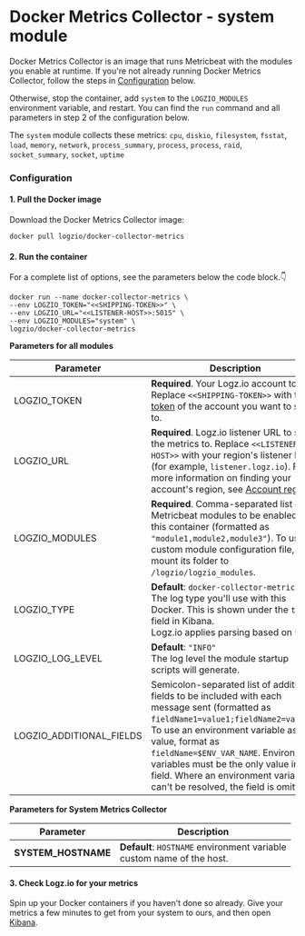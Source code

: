 # Docker Metrics Collector - system module

Docker Metrics Collector is an image that runs Metricbeat with the modules you enable at runtime.
If you're not already running Docker Metrics Collector, follow the steps in [Configuration](#configuration) below.

Otherwise, stop the container, add `system` to the `LOGZIO_MODULES` environment variable, and restart.
You can find the `run` command and all parameters in step 2 of the configuration below.

The `system` module collects these metrics:
`cpu`, `diskio`, `filesystem`, `fsstat`, `load`, `memory`, `network`, `process_summary`, 
`process`, `process`, `raid`, `socket_summary`, `socket`, `uptime`
### Configuration

#### 1.  Pull the Docker image

Download the Docker Metrics Collector image:

```shell
docker pull logzio/docker-collector-metrics
```

#### 2.  Run the container

For a complete list of options, see the parameters below the code block.👇

```shell
docker run --name docker-collector-metrics \
--env LOGZIO_TOKEN="<<SHIPPING-TOKEN>>" \
--env LOGZIO_URL="<<LISTENER-HOST>>:5015" \
--env LOGZIO_MODULES="system" \
logzio/docker-collector-metrics
```

**Parameters for all modules**

| Parameter | Description |
|---|---|
| LOGZIO_TOKEN | **Required**. Your Logz.io account token. Replace `<<SHIPPING-TOKEN>>` with the [token](https://app.logz.io/#/dashboard/settings/general) of the account you want to ship to. |
| LOGZIO_URL | **Required**. Logz.io listener URL to ship the metrics to. Replace `<<LISTENER-HOST>>` with your region's listener host (for example, `listener.logz.io`). For more information on finding your account's region, see [Account region](https://docs.logz.io/user-guide/accounts/account-region.html). |
| LOGZIO_MODULES | **Required**. Comma-separated list of Metricbeat modules to be enabled on this container (formatted as `"module1,module2,module3"`). To use a custom module configuration file, mount its folder to `/logzio/logzio_modules`. |
| LOGZIO_TYPE | **Default**: `docker-collector-metrics` <br> The log type you'll use with this Docker. This is shown under the `type` field in Kibana. <br> Logz.io applies parsing based on `type`. |
| LOGZIO_LOG_LEVEL | **Default**: `"INFO"` <br>  The log level the module startup scripts will generate. |
| LOGZIO_ADDITIONAL_FIELDS | Semicolon-separated list of additional fields to be included with each message sent (formatted as `fieldName1=value1;fieldName2=value2`). <br> To use an environment variable as a value, format as `fieldName=$ENV_VAR_NAME`. Environment variables must be the only value in the field. Where an environment variable can't be resolved, the field is omitted. |

**Parameters for System Metrics Collector**

| Parameter | Description |
|---|---|
| **SYSTEM_HOSTNAME** | **Default**: `HOSTNAME` environment variable <br />  custom name of the host. 


#### 3.  Check Logz.io for your metrics

Spin up your Docker containers if you haven't done so already.
Give your metrics a few minutes to get from your system to ours, and then open [Kibana](https://app.logz.io/#/dashboard/kibana).
